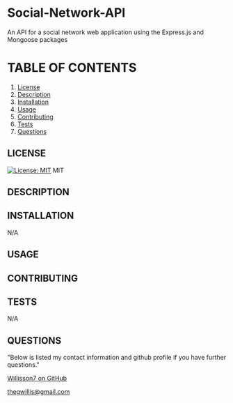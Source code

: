 # Social-Network-API
An API for a social network web application using the Express.js and Mongoose packages

  # TABLE OF CONTENTS
1. [License](#license)
2. [Description](#description)
3. [Installation](#installation)
4. [Usage](#usage)
5. [Contributing](#contributing)
6. [Tests](#tests)
7. [Questions](#questions)
  ## LICENSE
  [![License: MIT](https://img.shields.io/badge/License-MIT-yellow.svg)](https://opensource.org/licenses/MIT)
  MIT
  ## DESCRIPTION
 <!-- commentary to be added -->
  ## INSTALLATION
  N/A
  ## USAGE
<!-- to be added -->
  ## CONTRIBUTING
 <!-- Sole contributor -->
  ## TESTS
  N/A
  ## QUESTIONS
  
  "Below is listed my contact information and github profile if you have further questions."

  [Willisson7 on GitHub](https://github.com/Willisson7)
  
  thegwillis@gmail.com

